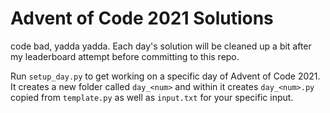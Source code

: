 # Advent of Code 2021 Solutions

code bad, yadda yadda. Each day's solution will be cleaned up a bit after my
leaderboard attempt before committing to this repo.

Run `setup_day.py` to get working on a specific day of Advent of Code 2021.
It creates a new folder called `day_<num>` and within it creates
`day_<num>.py` copied from `template.py` as well as `input.txt` for your
specific input.
